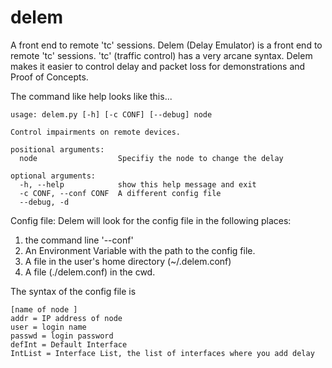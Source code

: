 # delem
A front end to remote 'tc' sessions.
Delem (Delay Emulator) is a front end to remote 'tc' sessions. 'tc' (traffic control) has a very
 arcane syntax. Delem makes it easier to control delay and packet loss for demonstrations and Proof of
 Concepts.

 The command like help looks like this...

```sherk@MBP:[~/unixdir/src/python/FBI/tcs] ./delem.py -h
usage: delem.py [-h] [-c CONF] [--debug] node

Control impairments on remote devices.

positional arguments:
  node                  Specifiy the node to change the delay

optional arguments:
  -h, --help            show this help message and exit
  -c CONF, --conf CONF  A different config file
  --debug, -d
```

 Config file: Delem will look for the config file in the following places:
 1. the command line '--conf'
 2. An Environment Variable with the path to the config file.
 3. A file in the user's home directory (~/.delem.conf)
 4. A file (./delem.conf) in the cwd.

 The syntax of the config file is
 ```
 [name of node ]                                                               
 addr = IP address of node                                                     
 user = login name                                                             
 passwd = login password                                                       
 defInt = Default Interface                                                    
 IntList = Interface List, the list of interfaces where you add delay
```
